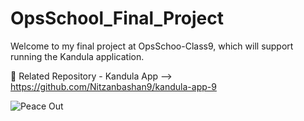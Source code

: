 # OpsSchool_Final_Project

Welcome to my final project at OpsSchoo-Class9, which will support running the Kandula application.

:elephant: Related Repository - Kandula App --> https://github.com/Nitzanbashan9/kandula-app-9


   ![Peace Out](https://media.giphy.com/media/DfbpTbQ9TvSX6/giphy.gif)
